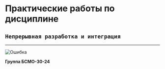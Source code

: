 # Практические работы по дисциплине
## `Непрерывная разработка и интеграция`

___

![Ошибка](https://github.com/Dmitryq/cicd/actions/workflows/ci-pr2.yml/badge.svg)

**Группа БСМО-30-24**
